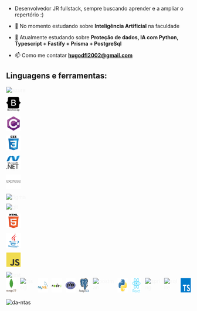 - Desenvolvedor JR fullstack, sempre buscando aprender e a ampliar o repertório :)
- 🔭 No momento estudando sobre **Inteligência Artificial** na faculdade

- 🌱 Atualmente estudando sobre **Proteção de dados, IA com Python, Typescript + Fastify + Prisma + PostgreSql**

- 📫 Como me contatar **hugodfl2002@gmail.com**
## Linguagens e ferramentas:
<span align="left">
    <div style="display: flex; flex-direction: column; gap: 10px;">
        <span style="display: flex; flex-direction: column;">
            <a
                href="https://azure.microsoft.com/en-in/"
                target="_blank"
                rel="noreferrer"
                style="text-decoration: none; color: whitesmoke"
            >
                <img
                    src="https://www.vectorlogo.zone/logos/microsoft_azure/microsoft_azure-icon.svg"
                    alt="azure"
                    width="40"
                    height="40"
                >
            </a>
        </span>
        <span style="display: flex; flex-direction: column;">
            <a
                href="https://getbootstrap.com"
                target="_blank"
                rel="noreferrer"
                style="text-decoration: none; color: whitesmoke"
            >
                <img
                    src="https://raw.githubusercontent.com/devicons/devicon/master/icons/bootstrap/bootstrap-plain-wordmark.svg"
                    alt="bootstrap"
                    width="40"
                    height="40"
                >
            </a>
        </span>
        <span style="display: flex; flex-direction: column;">
            <a
                href="https://www.w3schools.com/cs/"
                target="_blank"
                rel="noreferrer"
                style="text-decoration: none; color: whitesmoke"
            >
                <img
                    src="https://raw.githubusercontent.com/devicons/devicon/master/icons/csharp/csharp-original.svg"
                    alt="csharp"
                    width="40"
                    height="40"
                >
            </a>
        </span>
        <span style="display: flex; flex-direction: column;">
            <a
                href="https://www.w3schools.com/css/"
                target="_blank"
                rel="noreferrer"
                style="text-decoration: none; color: whitesmoke"
            >
                <img
                    src="https://raw.githubusercontent.com/devicons/devicon/master/icons/css3/css3-original-wordmark.svg"
                    alt="css3"
                    width="40"
                    height="40"
                >
            </a>
        </span>
        <span style="display: flex; flex-direction: column;">
            <a
                href="https://dotnet.microsoft.com/"
                target="_blank"
                rel="noreferrer"
                style="text-decoration: none; color: whitesmoke"
            >
                <img
                    src="https://raw.githubusercontent.com/devicons/devicon/master/icons/dot-net/dot-net-original-wordmark.svg"
                    alt="dotnet"
                    width="40"
                    height="40"
                >
            </a>
        </span>
        <span style="display: flex; flex-direction: column;">
            <a
                href="https://expressjs.com"
                target="_blank"
                rel="noreferrer"
                style="text-decoration: none; color: whitesmoke"
            >
                <img
                    src="https://raw.githubusercontent.com/devicons/devicon/master/icons/express/express-original-wordmark.svg"
                    alt="express"
                    width="40"
                    height="40"
                >
            </a>
        </span>
        <span style="display: flex; flex-direction: column;">
            <a
                href="https://www.figma.com/"
                target="_blank"
                rel="noreferrer"
                style="text-decoration: none; color: whitesmoke"
            >
                <img
                    src="https://www.vectorlogo.zone/logos/figma/figma-icon.svg"
                    alt="figma"
                    width="40"
                    height="40"
                >
            </a>
        </span>
        <span style="display: flex; flex-direction: column;">
            <a
                href="https://git-scm.com/"
                target="_blank"
                rel="noreferrer"
                style="text-decoration: none; color: whitesmoke"
            >
                <img
                    src="https://www.vectorlogo.zone/logos/git-scm/git-scm-icon.svg"
                    alt="git"
                    width="40"
                    height="40"
                >
            </a>
        </span>
        <span style="display: flex; flex-direction: column;">
            <a
                href="https://www.w3.org/html/"
                target="_blank"
                rel="noreferrer"
                style="text-decoration: none; color: whitesmoke"
            >
                <img
                    src="https://raw.githubusercontent.com/devicons/devicon/master/icons/html5/html5-original-wordmark.svg"
                    alt="html5"
                    width="40"
                    height="40"
                >
            </a>
        </span>
        <span style="display: flex; flex-direction: column;">
            <a
                href="https://www.java.com"
                target="_blank"
                rel="noreferrer"
                style="text-decoration: none; color: whitesmoke"
            >
                <img
                    src="https://raw.githubusercontent.com/devicons/devicon/master/icons/java/java-original.svg"
                    alt="java"
                    width="40"
                    height="40"
                >
            </a>
        </span>
        <span style="display: flex; flex-direction: column;">
            <a
                href="https://developer.mozilla.org/en-US/docs/Web/JavaScript"
                target="_blank"
                rel="noreferrer"
                style="text-decoration: none; color: whitesmoke"
            >
                <img
                    src="https://raw.githubusercontent.com/devicons/devicon/master/icons/javascript/javascript-original.svg"
                    alt="javascript"
                    width="40"
                    height="40"
                >
            </a>
        </span>
        <span style="display: flex; flex-direction: column;">
            <a
                href="https://jestjs.io"
                target="_blank"
                rel="noreferrer"
                style="text-decoration: none; color: whitesmoke"
            >
                <img
                    src="https://www.vectorlogo.zone/logos/jestjsio/jestjsio-icon.svg"
                    alt="jest"
                    width="40"
                    height="40"
                >
            </a>
        </span>
    </div>
    <div style="display: flex; gap: 10px">
        <span style="display: flex; flex-direction: column;">
            <a
                href="https://www.mongodb.com/"
                target="_blank"
                rel="noreferrer"
                style="text-decoration: none; color: whitesmoke"
            >
                <img
                    src="https://raw.githubusercontent.com/devicons/devicon/master/icons/mongodb/mongodb-original-wordmark.svg"
                    alt="mongodb"
                    width="40"
                    height="40"
                >
            </a>
        </span>
        <span style="display: flex; flex-direction: column;">
            <a
                href="https://www.microsoft.com/en-us/sql-server"
                target="_blank"
                rel="noreferrer"
                style="text-decoration: none; color: whitesmoke"
            >
                <img
                    src="https://www.svgrepo.com/show/303229/microsoft-sql-server-logo.svg"
                    alt="mssql"
                    width="40"
                    height="40"
                >
            </a>
        </span>
        <span style="display: flex; flex-direction: column;">
            <a
                href="https://www.mysql.com/"
                target="_blank"
                rel="noreferrer"
                style="text-decoration: none; color: whitesmoke"
            >
                <img
                    src="https://raw.githubusercontent.com/devicons/devicon/master/icons/mysql/mysql-original-wordmark.svg"
                    alt="mysql"
                    width="40"
                    height="40"
                >
            </a>
        </span>
        <span style="display: flex; flex-direction: column;">
            <a
                href="https://nodejs.org"
                target="_blank"
                rel="noreferrer"
                style="text-decoration: none; color: whitesmoke"
            >
                <img
                    src="https://raw.githubusercontent.com/devicons/devicon/master/icons/nodejs/nodejs-original-wordmark.svg"
                    alt="nodejs"
                    width="40"
                    height="40"
                >
            </a>
        </span>
        <span style="display: flex; flex-direction: column;">
            <a
                href="https://www.php.net"
                target="_blank"
                rel="noreferrer"
                style="text-decoration: none; color: whitesmoke"
            >
                <img
                    src="https://raw.githubusercontent.com/devicons/devicon/master/icons/php/php-original.svg"
                    alt="php"
                    width="40"
                    height="40"
                >
            </a>
        </span>
        <span style="display: flex; flex-direction: column;">
            <a
                href="https://www.postgresql.org"
                target="_blank"
                rel="noreferrer"
                style="text-decoration: none; color: whitesmoke"
            >
                <img
                    src="https://raw.githubusercontent.com/devicons/devicon/master/icons/postgresql/postgresql-original-wordmark.svg"
                    alt="postgresql"
                    width="40"
                    height="40"
                >
            </a>
        </span>
        </span>
        <span style="display: flex; flex-direction: column;">
            <a
                href="https://postman.com"
                target="_blank"
                rel="noreferrer"
                style="text-decoration: none; color: whitesmoke"
            >
                <img
                    src="https://www.vectorlogo.zone/logos/getpostman/getpostman-icon.svg"
                    alt="postman"
                    width="40"
                    height="40"
                >
            </a>
        </span>
        </span>
        <span style="display: flex; flex-direction: column;">
            <a
                href="https://www.python.org"
                target="_blank"
                rel="noreferrer"
                style="text-decoration: none; color: whitesmoke"
            >
                <img
                    src="https://raw.githubusercontent.com/devicons/devicon/master/icons/python/python-original.svg"
                    alt="python"
                    width="40"
                    height="40"
                >
            </a>
        </span>
        <span style="display: flex; flex-direction: column;">
            <a
                href="https://reactjs.org/"
                target="_blank"
                rel="noreferrer"
                style="text-decoration: none; color: whitesmoke"
            >
                <img
                    src="https://raw.githubusercontent.com/devicons/devicon/master/icons/react/react-original-wordmark.svg"
                    alt="react"
                    width="40"
                    height="40"
                >
            </a>
        </span>
        <span style="display: flex; flex-direction: column;">
            <a
                href="https://spring.io/"
                target="_blank"
                rel="noreferrer"
                style="text-decoration: none; color: whitesmoke"
            >
                <img
                    src="https://www.vectorlogo.zone/logos/springio/springio-icon.svg"
                    alt="spring"
                    width="40"
                    height="40"
                >
            </a>
        </span>
        <span style="display: flex; flex-direction: column;">
            <a
                href="https://www.sqlite.org/"
                target="_blank"
                rel="noreferrer"
                style="text-decoration: none; color: whitesmoke"
            >
                <img
                    src="https://www.vectorlogo.zone/logos/sqlite/sqlite-icon.svg"
                    alt="sqlite"
                    width="40"
                    height="40"
                >
            </a>
        </span>
        <span style="display: flex; flex-direction: column;">
            <a
                href="https://www.typescriptlang.org/"
                target="_blank"
                rel="noreferrer"
                style="text-decoration: none; color: whitesmoke"
            >
                <img
                    src="https://raw.githubusercontent.com/devicons/devicon/master/icons/typescript/typescript-original.svg"
                    alt="typescript"
                    width="40"
                    height="40"
                >
            </a>
        </span>
    </div>
</span>
<p>
    <img align="center" src="https://github-readme-stats.vercel.app/api/top-langs?username=da-ntas&show_icons=true&locale=en&layout=compact" alt="da-ntas">
</p>
